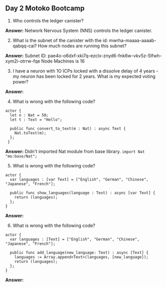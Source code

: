 ## Day 2 Motoko Bootcamp
1. Who controls the ledger canister?

 **Answer:**  Network Nervous System (NNS) controls the ledger canister.


2. What is the subnet of the canister with the id: mwrha-maaaa-aaaab-qabqq-cai? How much nodes are running this subnet?

 **Answer:**
Subnet ID: pae4o-o6dxf-xki7q-ezclx-znyd6-fnk6w-vkv5z-5lfwh-xym2i-otrrw-fqe
Node Machines is 16

3. I have a neuron with 1O ICPs locked with a dissolve delay of 4 years - my neuron has been locked for 2 years. What is my expected voting power?

 **Answer:**


4. What is wrong with the following code?
```motoko
actor {
  let n : Nat = 50;
  let t : Text = "Hello";

  public func convert_to_text(m : Nat) : async Text {
    Nat.toText(m);
  };
 }
 ```
 **Answer:**
 Didn't imported Nat module from base library. ```import Nat "mo:base/Nat";```

5. What is wrong with the following code?
```motoko
actor {
  var languages : [var Text] = ["English", "German", "Chinese", "Japanese", "French"];

  public func show_languages(language : Text) : async [var Text] {
    return (languages);
  };
}
```
**Answer:**

6. What is wrong with the following code?
```motoko
actor {
  var languages : [Text] = ["English", "German", "Chinese", "Japanese", "French"];

  public func add_language(new_language: Text) : async [Text] {
    languages := Array.append<Text>(languages, [new_language]);
    return (languages);
  };
}
```
**Answer:**

